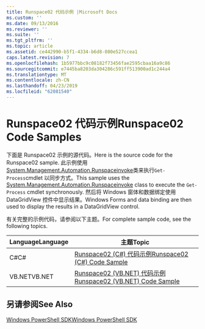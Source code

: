 ```yaml
---
title: Runspace02 代码示例 |Microsoft Docs
ms.custom: ''
ms.date: 09/13/2016
ms.reviewer: ''
ms.suite: ''
ms.tgt_pltfrm: ''
ms.topic: article
ms.assetid: ce442990-b5f1-4334-b6d8-080e527ccea1
caps.latest.revision: 7
ms.openlocfilehash: 1b5977bbc9c08182f73456fae2595cbaa16a9c86
ms.sourcegitcommit: e7445ba8203da304286c591ff513900ad1c244a4
ms.translationtype: MT
ms.contentlocale: zh-CN
ms.lasthandoff: 04/23/2019
ms.locfileid: "62081540"
---
```

# <a name="runspace02-code-samples"></a><span data-ttu-id="91da9-102">Runspace02 代码示例</span><span class="sxs-lookup"><span data-stu-id="91da9-102">Runspace02 Code Samples</span></span>

<span data-ttu-id="91da9-103">下面是 Runspace02 示例的源代码。</span><span class="sxs-lookup"><span data-stu-id="91da9-103">Here is the source code for the Runspace02 sample.</span></span> <span data-ttu-id="91da9-104">此示例使用[System.Management.Automation.Runspaceinvoke](/dotnet/api/System.Management.Automation.RunspaceInvoke)类来执行`Get-Process`cmdlet 以同步方式。</span><span class="sxs-lookup"><span data-stu-id="91da9-104">This sample uses the [System.Management.Automation.Runspaceinvoke](/dotnet/api/System.Management.Automation.RunspaceInvoke) class to execute the `Get-Process` cmdlet synchronously.</span></span> <span data-ttu-id="91da9-105">然后将 Windows 窗体和数据绑定使用 DataGridView 控件中显示结果。</span><span class="sxs-lookup"><span data-stu-id="91da9-105">Windows Forms and data binding are then used to display the results in a DataGridView control.</span></span>

<span data-ttu-id="91da9-106">有关完整的示例代码，请参阅以下主题。</span><span class="sxs-lookup"><span data-stu-id="91da9-106">For complete sample code, see the following topics.</span></span>

|<span data-ttu-id="91da9-107">Language</span><span class="sxs-lookup"><span data-stu-id="91da9-107">Language</span></span>|<span data-ttu-id="91da9-108">主题</span><span class="sxs-lookup"><span data-stu-id="91da9-108">Topic</span></span>|
|--------------|-----------|
|<span data-ttu-id="91da9-109">C#</span><span class="sxs-lookup"><span data-stu-id="91da9-109">C#</span></span>|[<span data-ttu-id="91da9-110">Runspace02 (C#) 代码示例</span><span class="sxs-lookup"><span data-stu-id="91da9-110">Runspace02 (C#) Code Sample</span></span>](./runspace02-csharp-code-sample.md)|
|<span data-ttu-id="91da9-111">VB.NET</span><span class="sxs-lookup"><span data-stu-id="91da9-111">VB.NET</span></span>|[<span data-ttu-id="91da9-112">Runspace02 (VB.NET) 代码示例</span><span class="sxs-lookup"><span data-stu-id="91da9-112">Runspace02 (VB.NET) Code Sample</span></span>](./runspace02-vb-net-code-sample.md)|

## <a name="see-also"></a><span data-ttu-id="91da9-113">另请参阅</span><span class="sxs-lookup"><span data-stu-id="91da9-113">See Also</span></span>

[<span data-ttu-id="91da9-114">Windows PowerShell SDK</span><span class="sxs-lookup"><span data-stu-id="91da9-114">Windows PowerShell SDK</span></span>](../windows-powershell-reference.md)